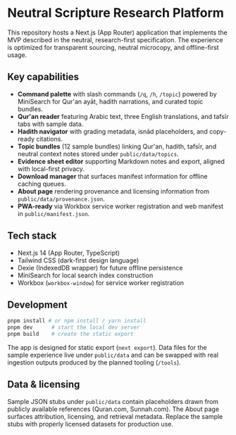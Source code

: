 # Neutral Scripture Research Platform

This repository hosts a Next.js (App Router) application that implements the MVP described in the neutral, research-first specification. The experience is optimized for transparent sourcing, neutral microcopy, and offline-first usage.

## Key capabilities

- **Command palette** with slash commands (`/q`, `/h`, `/topic`) powered by MiniSearch for Qur'an ayāt, hadith narrations, and curated topic bundles.
- **Qur'an reader** featuring Arabic text, three English translations, and tafsīr tabs with sample data.
- **Hadith navigator** with grading metadata, isnād placeholders, and copy-ready citations.
- **Topic bundles** (12 sample bundles) linking Qur'an, hadith, tafsīr, and neutral context notes stored under `public/data/topics`.
- **Evidence sheet editor** supporting Markdown notes and export, aligned with local-first privacy.
- **Download manager** that surfaces manifest information for offline caching queues.
- **About page** rendering provenance and licensing information from `public/data/provenance.json`.
- **PWA-ready** via Workbox service worker registration and web manifest in `public/manifest.json`.

## Tech stack

- Next.js 14 (App Router, TypeScript)
- Tailwind CSS (dark-first design language)
- Dexie (IndexedDB wrapper) for future offline persistence
- MiniSearch for local search index construction
- Workbox (`workbox-window`) for service worker registration

## Development

```bash
pnpm install # or npm install / yarn install
pnpm dev      # start the local dev server
pnpm build    # create the static export
```

The app is designed for static export (`next export`). Data files for the sample experience live under `public/data` and can be swapped with real ingestion outputs produced by the planned tooling (`/tools`).

## Data & licensing

Sample JSON stubs under `public/data` contain placeholders drawn from publicly available references (Quran.com, Sunnah.com). The About page surfaces attribution, licensing, and retrieval metadata. Replace the sample stubs with properly licensed datasets for production use.
